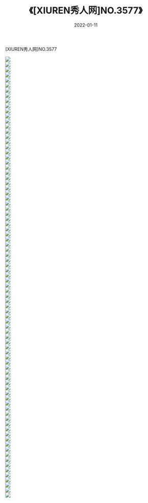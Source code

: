 ﻿---
layout: post
title:  《[XIUREN秀人网]NO.3577》
date:   2022-01-11
img: http://pic.660000.xyz/1:/秀人网/秀人网第04部分/[XIUREN秀人网]NO.3577/000.jpg
categories: [美女, 清纯, 唯美]
---

[XIUREN秀人网]NO.3577

 ![](http://pic.660000.xyz/1:/秀人网/秀人网第04部分/[XIUREN秀人网]NO.3577/001.jpg) <br>![](http://pic.660000.xyz/1:/秀人网/秀人网第04部分/[XIUREN秀人网]NO.3577/002.jpg) <br>![](http://pic.660000.xyz/1:/秀人网/秀人网第04部分/[XIUREN秀人网]NO.3577/003.jpg) <br>![](http://pic.660000.xyz/1:/秀人网/秀人网第04部分/[XIUREN秀人网]NO.3577/004.jpg) <br>![](http://pic.660000.xyz/1:/秀人网/秀人网第04部分/[XIUREN秀人网]NO.3577/005.jpg) <br>![](http://pic.660000.xyz/1:/秀人网/秀人网第04部分/[XIUREN秀人网]NO.3577/006.jpg) <br>![](http://pic.660000.xyz/1:/秀人网/秀人网第04部分/[XIUREN秀人网]NO.3577/007.jpg) <br>![](http://pic.660000.xyz/1:/秀人网/秀人网第04部分/[XIUREN秀人网]NO.3577/008.jpg) <br>![](http://pic.660000.xyz/1:/秀人网/秀人网第04部分/[XIUREN秀人网]NO.3577/009.jpg) <br>![](http://pic.660000.xyz/1:/秀人网/秀人网第04部分/[XIUREN秀人网]NO.3577/010.jpg) <br>![](http://pic.660000.xyz/1:/秀人网/秀人网第04部分/[XIUREN秀人网]NO.3577/011.jpg) <br>![](http://pic.660000.xyz/1:/秀人网/秀人网第04部分/[XIUREN秀人网]NO.3577/012.jpg) <br>![](http://pic.660000.xyz/1:/秀人网/秀人网第04部分/[XIUREN秀人网]NO.3577/013.jpg) <br>![](http://pic.660000.xyz/1:/秀人网/秀人网第04部分/[XIUREN秀人网]NO.3577/014.jpg) <br>![](http://pic.660000.xyz/1:/秀人网/秀人网第04部分/[XIUREN秀人网]NO.3577/015.jpg) <br>![](http://pic.660000.xyz/1:/秀人网/秀人网第04部分/[XIUREN秀人网]NO.3577/016.jpg) <br>![](http://pic.660000.xyz/1:/秀人网/秀人网第04部分/[XIUREN秀人网]NO.3577/017.jpg) <br>![](http://pic.660000.xyz/1:/秀人网/秀人网第04部分/[XIUREN秀人网]NO.3577/018.jpg) <br>![](http://pic.660000.xyz/1:/秀人网/秀人网第04部分/[XIUREN秀人网]NO.3577/019.jpg) <br>![](http://pic.660000.xyz/1:/秀人网/秀人网第04部分/[XIUREN秀人网]NO.3577/020.jpg) <br>![](http://pic.660000.xyz/1:/秀人网/秀人网第04部分/[XIUREN秀人网]NO.3577/021.jpg) <br>![](http://pic.660000.xyz/1:/秀人网/秀人网第04部分/[XIUREN秀人网]NO.3577/022.jpg) <br>![](http://pic.660000.xyz/1:/秀人网/秀人网第04部分/[XIUREN秀人网]NO.3577/023.jpg) <br>![](http://pic.660000.xyz/1:/秀人网/秀人网第04部分/[XIUREN秀人网]NO.3577/024.jpg) <br>![](http://pic.660000.xyz/1:/秀人网/秀人网第04部分/[XIUREN秀人网]NO.3577/025.jpg) <br>![](http://pic.660000.xyz/1:/秀人网/秀人网第04部分/[XIUREN秀人网]NO.3577/026.jpg) <br>![](http://pic.660000.xyz/1:/秀人网/秀人网第04部分/[XIUREN秀人网]NO.3577/027.jpg) <br>![](http://pic.660000.xyz/1:/秀人网/秀人网第04部分/[XIUREN秀人网]NO.3577/028.jpg) <br>![](http://pic.660000.xyz/1:/秀人网/秀人网第04部分/[XIUREN秀人网]NO.3577/029.jpg) <br>![](http://pic.660000.xyz/1:/秀人网/秀人网第04部分/[XIUREN秀人网]NO.3577/030.jpg) <br>![](http://pic.660000.xyz/1:/秀人网/秀人网第04部分/[XIUREN秀人网]NO.3577/031.jpg) <br>![](http://pic.660000.xyz/1:/秀人网/秀人网第04部分/[XIUREN秀人网]NO.3577/032.jpg) <br>![](http://pic.660000.xyz/1:/秀人网/秀人网第04部分/[XIUREN秀人网]NO.3577/033.jpg) <br>![](http://pic.660000.xyz/1:/秀人网/秀人网第04部分/[XIUREN秀人网]NO.3577/034.jpg) <br>![](http://pic.660000.xyz/1:/秀人网/秀人网第04部分/[XIUREN秀人网]NO.3577/035.jpg) <br>![](http://pic.660000.xyz/1:/秀人网/秀人网第04部分/[XIUREN秀人网]NO.3577/036.jpg) <br>![](http://pic.660000.xyz/1:/秀人网/秀人网第04部分/[XIUREN秀人网]NO.3577/037.jpg) <br>![](http://pic.660000.xyz/1:/秀人网/秀人网第04部分/[XIUREN秀人网]NO.3577/038.jpg) <br>![](http://pic.660000.xyz/1:/秀人网/秀人网第04部分/[XIUREN秀人网]NO.3577/039.jpg) <br>![](http://pic.660000.xyz/1:/秀人网/秀人网第04部分/[XIUREN秀人网]NO.3577/040.jpg) <br>![](http://pic.660000.xyz/1:/秀人网/秀人网第04部分/[XIUREN秀人网]NO.3577/041.jpg) <br>![](http://pic.660000.xyz/1:/秀人网/秀人网第04部分/[XIUREN秀人网]NO.3577/042.jpg) <br>![](http://pic.660000.xyz/1:/秀人网/秀人网第04部分/[XIUREN秀人网]NO.3577/043.jpg) <br>![](http://pic.660000.xyz/1:/秀人网/秀人网第04部分/[XIUREN秀人网]NO.3577/044.jpg) <br>![](http://pic.660000.xyz/1:/秀人网/秀人网第04部分/[XIUREN秀人网]NO.3577/045.jpg) <br>![](http://pic.660000.xyz/1:/秀人网/秀人网第04部分/[XIUREN秀人网]NO.3577/046.jpg) <br>![](http://pic.660000.xyz/1:/秀人网/秀人网第04部分/[XIUREN秀人网]NO.3577/047.jpg) <br>![](http://pic.660000.xyz/1:/秀人网/秀人网第04部分/[XIUREN秀人网]NO.3577/048.jpg) <br>![](http://pic.660000.xyz/1:/秀人网/秀人网第04部分/[XIUREN秀人网]NO.3577/049.jpg) <br>![](http://pic.660000.xyz/1:/秀人网/秀人网第04部分/[XIUREN秀人网]NO.3577/050.jpg) <br>![](http://pic.660000.xyz/1:/秀人网/秀人网第04部分/[XIUREN秀人网]NO.3577/051.jpg) <br>![](http://pic.660000.xyz/1:/秀人网/秀人网第04部分/[XIUREN秀人网]NO.3577/052.jpg) <br>![](http://pic.660000.xyz/1:/秀人网/秀人网第04部分/[XIUREN秀人网]NO.3577/053.jpg) <br>![](http://pic.660000.xyz/1:/秀人网/秀人网第04部分/[XIUREN秀人网]NO.3577/054.jpg) <br>![](http://pic.660000.xyz/1:/秀人网/秀人网第04部分/[XIUREN秀人网]NO.3577/055.jpg) <br>![](http://pic.660000.xyz/1:/秀人网/秀人网第04部分/[XIUREN秀人网]NO.3577/056.jpg) <br>![](http://pic.660000.xyz/1:/秀人网/秀人网第04部分/[XIUREN秀人网]NO.3577/057.jpg) <br>![](http://pic.660000.xyz/1:/秀人网/秀人网第04部分/[XIUREN秀人网]NO.3577/058.jpg) <br>![](http://pic.660000.xyz/1:/秀人网/秀人网第04部分/[XIUREN秀人网]NO.3577/059.jpg) <br>![](http://pic.660000.xyz/1:/秀人网/秀人网第04部分/[XIUREN秀人网]NO.3577/060.jpg) <br>![](http://pic.660000.xyz/1:/秀人网/秀人网第04部分/[XIUREN秀人网]NO.3577/061.jpg) <br>![](http://pic.660000.xyz/1:/秀人网/秀人网第04部分/[XIUREN秀人网]NO.3577/062.jpg) <br>![](http://pic.660000.xyz/1:/秀人网/秀人网第04部分/[XIUREN秀人网]NO.3577/063.jpg) <br>![](http://pic.660000.xyz/1:/秀人网/秀人网第04部分/[XIUREN秀人网]NO.3577/064.jpg) <br>![](http://pic.660000.xyz/1:/秀人网/秀人网第04部分/[XIUREN秀人网]NO.3577/065.jpg) <br>![](http://pic.660000.xyz/1:/秀人网/秀人网第04部分/[XIUREN秀人网]NO.3577/066.jpg) <br>![](http://pic.660000.xyz/1:/秀人网/秀人网第04部分/[XIUREN秀人网]NO.3577/067.jpg) <br>![](http://pic.660000.xyz/1:/秀人网/秀人网第04部分/[XIUREN秀人网]NO.3577/068.jpg) <br>![](http://pic.660000.xyz/1:/秀人网/秀人网第04部分/[XIUREN秀人网]NO.3577/069.jpg) <br>![](http://pic.660000.xyz/1:/秀人网/秀人网第04部分/[XIUREN秀人网]NO.3577/070.jpg) <br>![](http://pic.660000.xyz/1:/秀人网/秀人网第04部分/[XIUREN秀人网]NO.3577/071.jpg) <br>![](http://pic.660000.xyz/1:/秀人网/秀人网第04部分/[XIUREN秀人网]NO.3577/072.jpg) <br>![](http://pic.660000.xyz/1:/秀人网/秀人网第04部分/[XIUREN秀人网]NO.3577/073.jpg) <br>![](http://pic.660000.xyz/1:/秀人网/秀人网第04部分/[XIUREN秀人网]NO.3577/074.jpg) <br>![](http://pic.660000.xyz/1:/秀人网/秀人网第04部分/[XIUREN秀人网]NO.3577/075.jpg) <br>![](http://pic.660000.xyz/1:/秀人网/秀人网第04部分/[XIUREN秀人网]NO.3577/076.jpg) <br>![](http://pic.660000.xyz/1:/秀人网/秀人网第04部分/[XIUREN秀人网]NO.3577/077.jpg) <br>![](http://pic.660000.xyz/1:/秀人网/秀人网第04部分/[XIUREN秀人网]NO.3577/078.jpg) <br>![](http://pic.660000.xyz/1:/秀人网/秀人网第04部分/[XIUREN秀人网]NO.3577/079.jpg) <br>![](http://pic.660000.xyz/1:/秀人网/秀人网第04部分/[XIUREN秀人网]NO.3577/080.jpg) <br>![](http://pic.660000.xyz/1:/秀人网/秀人网第04部分/[XIUREN秀人网]NO.3577/081.jpg) <br>![](http://pic.660000.xyz/1:/秀人网/秀人网第04部分/[XIUREN秀人网]NO.3577/082.jpg) <br>![](http://pic.660000.xyz/1:/秀人网/秀人网第04部分/[XIUREN秀人网]NO.3577/083.jpg) <br>![](http://pic.660000.xyz/1:/秀人网/秀人网第04部分/[XIUREN秀人网]NO.3577/084.jpg) <br>![](http://pic.660000.xyz/1:/秀人网/秀人网第04部分/[XIUREN秀人网]NO.3577/085.jpg) <br>![](http://pic.660000.xyz/1:/秀人网/秀人网第04部分/[XIUREN秀人网]NO.3577/086.jpg) <br>